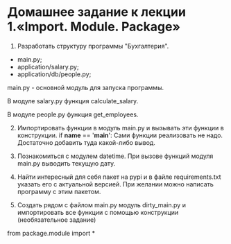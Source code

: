 # Домашнее задание к лекции 1.«Import. Module. Package»
1. Разработать структуру программы "Бухгалтерия".
* main.py;
* application/salary.py;
* application/db/people.py;

main.py - основной модуль для запуска программы.

В модуле salary.py функция calculate_salary.

В модуле people.py функция get_employees.

2. Импортировать функции в модуль main.py и вызывать эти функции в конструкции.
if __name__ == '__main__':
Сами функции реализовать не надо. Достаточно добавить туда какой-либо вывод.

3. Познакомиться с модулем datetime. При вызове функций модуля main.py выводить текущую дату.

4. Найти интересный для себя пакет на pypi и в файле requirements.txt указать его с актуальной версией. При желании можно написать программу с этим пакетом.

5. Создать рядом с файлом main.py модуль dirty_main.py и импортировать все функции с помощью конструкции (необязательное задание)

from package.module import *